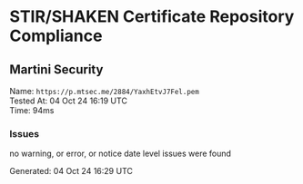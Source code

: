 # STIR/SHAKEN Certificate Repository Compliance

## Martini Security

Name: `https://p.mtsec.me/2884/YaxhEtvJ7Fel.pem`\
Tested At: 04 Oct 24 16:19 UTC\
Time: 94ms

### Issues

no warning, or error, or notice date level issues were found

Generated: 04 Oct 24 16:29 UTC